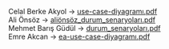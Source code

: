 
Celal Berke Akyol -> [use-case-diyagramı.pdf](https://github.com/CelalBerkeAkyol/networth/files/14909928/use-case-diyagrami.pdf)
<br>
Ali Önsöz -> [aliönsöz_durum_senaryoları.pdf](https://github.com/CelalBerkeAkyol/networth/files/14909963/alionsoz_durum_senaryolari.pdf)
<br>
Mehmet Barış Güdül -> [durum_senaryoları.pdf](https://github.com/CelalBerkeAkyol/networth/files/14909988/durum_senaryolari.pdf)
<br>
Emre Akcan -> [ea-use-case-diyagramı.pdf](https://github.com/CelalBerkeAkyol/networth/files/14923521/ea-use-case-odev.pdf)

